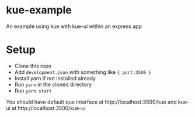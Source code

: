 # kue-example

An example using kue with kue-ui within an express app

# Setup

 - Clone this repo
 - Add `development.json` with something like ```{ port:3500 }```
 - Install yarn if not installed already
 - Run `yarn` in the cloned directory
 - Run `yarn start`
 
You should have default que interface at http://localhost:3500/kue
and kue-ui at http://localhost:3500/kue-ui
